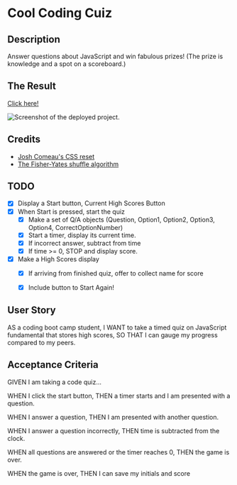 # Cool Coding Cuiz

## Description
Answer questions about JavaScript and win fabulous prizes! (The prize is knowledge and a spot on a scoreboard.)

## The Result
[Click here!](https://alfwall.github.io/cool-coding-cuiz/)

![Screenshot of the deployed project.](SCREENSHOT_OF_PROJECT_IN_ASSETS)

## Credits
- [Josh Comeau's CSS reset](https://www.joshwcomeau.com/css/custom-css-reset/)
- [The Fisher-Yates shuffle algorithm](https://bost.ocks.org/mike/shuffle/)


## TODO
- [x] Display a Start button, Current High Scores Button
- [x] When Start is pressed, start the quiz
    - [x] Make a set of Q/A objects (Question, Option1, Option2, Option3, Option4, CorrectOptionNumber)
    - [x] Start a timer, display its current time.
    - [x] If incorrect answer, subtract from time
    - [x] If time >= 0, STOP and display score.
- [x] Make a High Scores display
    - [x] If arriving from finished quiz, offer to collect name for score
    - [x] Include button to Start Again!



## User Story
AS a coding boot camp student,
I WANT to take a timed quiz on JavaScript fundamental that stores high scores,
SO THAT I can gauge my progress compared to my peers.

## Acceptance Criteria
GIVEN I am taking a code quiz...

WHEN I click the start button,
THEN a timer starts and I am presented with a question.

WHEN I answer a question,
THEN I am presented with another question.

WHEN I answer a question incorrectly,
THEN time is subtracted from the clock.

WHEN all questions are answered or the timer reaches 0,
THEN the game is over.

WHEN the game is over,
THEN I can save my initials and score